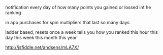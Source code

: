 notification every day of how many points you gained or lossed int he ranking


in app purchases for spin multipliers that last so many days

ladder based, resets once a week
	tells you how you ranked this hour
	this day
	this week
	this month
	this year
	

http://jsfiddle.net/andsens/mLA7X/